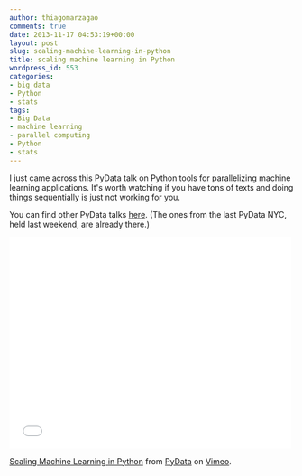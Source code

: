 ```yaml
---
author: thiagomarzagao
comments: true
date: 2013-11-17 04:53:19+00:00
layout: post
slug: scaling-machine-learning-in-python
title: scaling machine learning in Python
wordpress_id: 553
categories:
- big data
- Python
- stats
tags:
- Big Data
- machine learning
- parallel computing
- Python
- stats
---
```


I just came across this PyData talk on Python tools for parallelizing machine learning applications. It's worth watching if you have tons of texts and doing things sequentially is just not working for you.

You can find other PyData talks [here](http://vimeo.com/pydata). (The ones from the last PyData NYC, held last weekend, are already there.)

<iframe src="//player.vimeo.com/video/63269736" width="500" height="375" frameborder="0" webkitallowfullscreen mozallowfullscreen allowfullscreen></iframe> <p><a href="http://vimeo.com/63269736">Scaling Machine Learning in Python</a> from <a href="http://vimeo.com/pydata">PyData</a> on <a href="https://vimeo.com">Vimeo</a>.</p>
